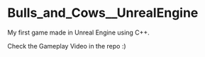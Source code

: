 # Bulls_and_Cows__UnrealEngine
My first game made in Unreal Engine using C++.


Check the Gameplay Video in the repo :)
